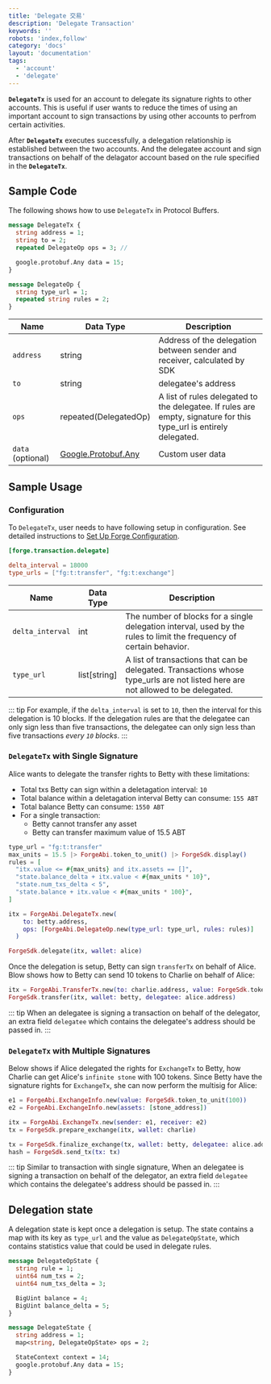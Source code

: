 ```yaml
---
title: 'Delegate 交易'
description: 'Delegate Transaction'
keywords: ''
robots: 'index,follow'
category: 'docs'
layout: 'documentation'
tags: 
  - 'account'
  - 'delegate'
---
```


**`DelegateTx`** is used for an account to delegate its signature rights to other accounts. This is useful if user wants to reduce the times of using an important account to sign transactions by using other accounts to perfrom certain activities.

After **`DelegateTx`** executes successfully, a delegation relationship is established between the two accounts. And the delegatee account and sign transactions on behalf of the delagator account based on the rule specified in the **`DelegateTx`**.

## Sample Code

The following shows how to use `DelegateTx` in Protocol Buffers.

```protobuf
message DelegateTx {
  string address = 1;
  string to = 2;
  repeated DelegateOp ops = 3; // 

  google.protobuf.Any data = 15;
}

message DelegateOp {
  string type_url = 1;
  repeated string rules = 2;
}
```

| Name | Data Type | Description |
| - | - | - |
| `address` | string | Address of the delegation between sender and receiver, calculated by SDK|
| `to`| string | delegatee's address|
| `ops`| repeated(DelegatedOp) |A list of rules delegated to the delegatee. If rules are empty, signature for this type_url is entirely delegated.
| `data` (optional)| [Google.Protobuf.Any](https://developers.google.com/protocol-buffers/docs/proto3#any) | Custom user data |

## Sample Usage

### Configuration

To `DelegateTx`, user needs to have following setup in configuration. See detailed instructions to [Set Up Forge Configuration](../../../instruction/configuration).

```toml
[forge.transaction.delegate]

delta_interval = 18000
type_urls = ["fg:t:transfer", "fg:t:exchange"]
```

| Name | Data Type | Description |
| - | - | - |
| `delta_interval` | int | The number of blocks for a single delegation interval, used by the rules to limit the frequency of certain behavior. |
| `type_url`| list[string] | A list of transactions that can be delegated. Transactions whose type_urls are not listed here are not allowed to be delegated.|

::: tip
For example, if the `delta_interval` is set to `10`, then the interval for this delegation is 10 blocks. If the delegation rules are that the delegatee can only sign less than five transactions, the delegatee can only sign less than five transactions *every `10` blocks*.
:::

### `DelegateTx` with Single Signature

Alice wants to delegate the transfer rights to Betty with these limitations:

- Total txs Betty can sign within a deletagation interval: `10`
- Total balance within a deletagation interval Betty can consume: `155 ABT`
- Total balance Betty can consume: `1550 ABT`
- For a single transaction:
  - Betty cannot transfer any asset
  - Betty can transfer maximum value of 15.5 ABT

```elixir
type_url = "fg:t:transfer"
max_units = 15.5 |> ForgeAbi.token_to_unit() |> ForgeSdk.display()
rules = [
  "itx.value <= #{max_units} and itx.assets == []",
  "state.balance_delta + itx.value < #{max_units * 10}",
  "state.num_txs_delta < 5",
  "state.balance + itx.value < #{max_units * 100}",
]

itx = ForgeAbi.DelegateTx.new(
    to: betty.address,
    ops: [ForgeAbi.DelegateOp.new(type_url: type_url, rules: rules)]
  )

ForgeSdk.delegate(itx, wallet: alice)
```

Once the delegation is setup, Betty can sign `transferTx` on behalf of Alice. Blow shows how to Betty can send 10 tokens to Charlie on behalf of Alice:

```elixir
itx = ForgeAbi.TransferTx.new(to: charlie.address, value: ForgeSdk.token_to_unit(10))
ForgeSdk.transfer(itx, wallet: betty, delegatee: alice.address)
```

::: tip
When an delegatee is signing a transaction on behalf of the delegator, an extra field `delegatee` which contains the delegatee's address should be passed in.
:::

### `DelegateTx` with Multiple Signatures

Below shows if Alice delegated the rights for `ExchangeTx` to Betty, how Charlie can get Alice's `infinite stone` with 100 tokens. Since Betty have the signature rights for `ExchangeTx`, she can now perform the multisig for Alice:

```elixir
e1 = ForgeAbi.ExchangeInfo.new(value: ForgeSdk.token_to_unit(100))
e2 = ForgeAbi.ExchangeInfo.new(assets: [stone_address])

itx = ForgeAbi.ExchangeTx.new(sender: e1, receiver: e2)
tx = ForgeSdk.prepare_exchange(itx, wallet: charlie)

tx = ForgeSdk.finalize_exchange(tx, wallet: betty, delegatee: alice.address)
hash = ForgeSdk.send_tx(tx: tx)
```

::: tip
Similar to transaction with single signature, When an delegatee is signing a transaction on behalf of the delegator, an extra field `delegatee` which contains the delegatee's address should be passed in.
:::

## Delegation state

A delegation state is kept once a delegation is setup. The state contains a map with its key as `type_url` and the value as `DelegateOpState`, which contains statistics value that could be used in delegate rules.

```protobuf
message DelegateOpState {
  string rule = 1;
  uint64 num_txs = 2;
  uint64 num_txs_delta = 3;

  BigUint balance = 4;
  BigUint balance_delta = 5;
}

message DelegateState {
  string address = 1;
  map<string, DelegateOpState> ops = 2;

  StateContext context = 14;
  google.protobuf.Any data = 15;
}
```
